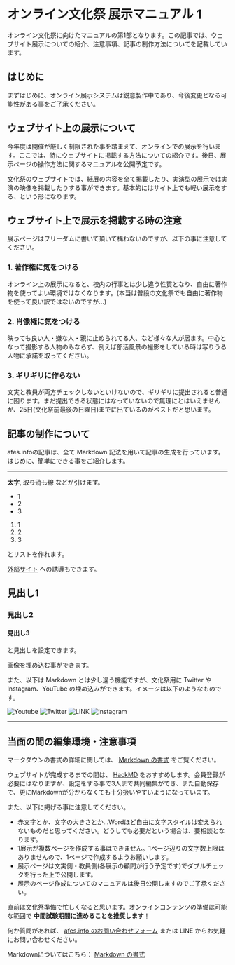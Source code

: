 # オンライン文化祭 展示マニュアル 1

オンライン文化祭に向けたマニュアルの第1部となります。この記事では、ウェブサイト展示についての紹介、注意事項、記事の制作方法についてを記載しています。

## はじめに

まずはじめに、オンライン展示システムは鋭意製作中であり、今後変更となる可能性がある事をご了承ください。

## ウェブサイト上の展示について

今年度は開催が厳しく制限された事を踏まえて、オンラインでの展示を行います。ここでは、特にウェブサイトに掲載する方法についての紹介です。後日、展示ページの操作方法に関するマニュアルを公開予定です。

文化祭のウェブサイトでは、紙展の内容を全て掲載したり、実演型の展示では実演の映像を掲載したりする事ができます。基本的にはサイト上でも軽い展示をする、という形になります。

## ウェブサイト上で展示を掲載する時の注意

展示ページはフリーダムに書いて頂いて構わないのですが、以下の事に注意してください。

### 1. 著作権に気をつける

オンライン上の展示になると、校内の行事とは少し違う性質となり、自由に著作物を使ってよい環境ではなくなります。(本当は普段の文化祭でも自由に著作物を使って良い訳ではないのですが…)

### 2. 肖像権に気をつける

映っても良い人・嫌な人・親に止められてる人、など様々な人が居ます。中心となって撮影する人物のみならず、例えば部活風景の撮影をしている時は写りうる人物に承諾を取ってください。

### 3. ギリギリに作らない

文実と教員が両方チェックしないといけないので、ギリギリに提出されると普通に困ります。まだ提出できる状態にはなっていないので無理にとはいえませんが、25日(文化祭前最後の日曜日)までに出ているのがベストだと思います。


## 記事の制作について

afes.infoの記事は、全て Markdown 記法を用いて記事の生成を行っています。
はじめに、簡単にできる事をご紹介します。


---

**太字**, ~~取り消し線~~ などが引けます。

- 1
- 2
- 3

1. 1
2. 2
3. 3

とリストを作れます。

[外部サイト](https://afes.info) への誘導もできます。

## 見出し1

### 見出し2

#### 見出し3

と見出しを設定できます。

画像を埋め込む事ができます。

また、以下は Markdown とは少し違う機能ですが、文化祭用に Twitter や Instagram、YouTube の埋め込みができます。イメージは以下のようなものです。

![Youtube](https://api.afes.info/images/atUFOHQWvrwsWfkoJU8UB0yitSNVUijrBWrDXvJE?orig)
![Twitter](https://api.afes.info/images/6zbZWBuaeshYJC1e2WFxdisfqZ00xlF9NgjF2a3X?orig)
![LINK](https://api.afes.info/images/4L64RjmVsHDaDrSIVAg0VqNGY2LB6U1RPj78tmPg?orig)
![Instagram](https://api.afes.info/images/mp9xehhGRYXxbfXr8ETW5ZTOOQANkmhXg0emjAOO?orig)

---

## 当面の間の編集環境・注意事項

マークダウンの書式の詳細に関しては、 [Markdown の書式](./markdown.md) をご覧ください。

ウェブサイトが完成するまでの間は、 [HackMD](https://hackmd.io) をおすすめします。会員登録が必要にはなりますが、設定をする事で3人まで共同編集ができ、また自動保存で、更にMarkdownが分からなくても十分扱いやすいようになっています。

また、以下に掲げる事に注意してください。

- 赤文字とか、文字の大きさとか…Wordほど自由に文字スタイルは変えられないものだと思ってください。どうしても必要だという場合は、要相談となります。
- 1展示が複数ページを作成する事はできません。1ページ辺りの文字数上限はありませんので、1ページで作成するようお願いします。
- 展示ページは文実側・教員側(各展示の顧問が行う予定です)でダブルチェックを行った上で公開します。
- 展示のページ作成についてのマニュアルは後日公開しますのでご了承ください。

直前は文化祭準備で忙しくなると思います。オンラインコンテンツの準備は可能な範囲で **中間試験期間に進めることを推奨します**！

何か質問があれば、 [afes.info のお問い合わせフォーム](https://afes.info/contact) または LINE からお気軽にお問い合わせください。

Markdownについてはこちら： [Markdown の書式](./markdown.md)
